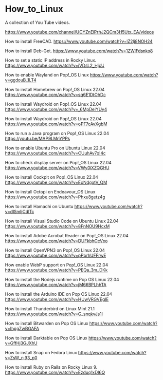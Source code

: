 # How_to_Linux
A collection of You Tube videos. 

https://www.youtube.com/channel/UCYZnEiPrhJ2QCm3H5Utx_EA/videos

How to install FreeCAD. 
https://www.youtube.com/watch?v=lZ2lj8NOH24

How to install Deb-Get.
https://www.youtube.com/watch?v=1ZWlFdsnko8

How to set a static IP address in Rocky Linux. 
https://www.youtube.com/watch?v=jVDsL2_HjcU

How to enable Wayland on Pop!_OS Linux 
https://www.youtube.com/watch?v=ggdouB_1LT4

How to install Homebrew on Pop!_OS Linux 22.04
https://www.youtube.com/watch?v=sq6E1DtOhDc

How to install Waydroid on Pop!_OS Linux 22.04
https://www.youtube.com/watch?v=_6MpDeIYUy4

How to install Waydroid on Pop!_OS Linux 22.04
https://www.youtube.com/watch?v=oPT7cAvXgbM

How to run a Java program on Pop!_OS Linux 22.04
https://youtu.be/MAP9LMnYPPs

How to enable Ubuntu Pro on Ubuntu Linux 22.04
https://www.youtube.com/watch?v=CUuhAv7oI4c

How to check display server on Pop!_OS Linux 22.04
https://www.youtube.com/watch?v=VWy0iXZQGHU

How to install Cockpit on Pop!_OS Linux 22.04
https://www.youtube.com/watch?v=EoNdgotV_QM

How to install Octopi on Endeavour_OS Linux
https://www.youtube.com/watch?v=Phxu8getz4g

How to install Hamachi on Ubuntu 
https://www.youtube.com/watch?v=dlSmIjCdlTc

How to install Visual Studio Code on Ubuntu Linux 22.04
https://www.youtube.com/watch?v=8FnNOU9HcxM

How to install Adobe Acrobat Reader on Pop!_OS Linux 22.04
https://www.youtube.com/watch?v=DUFkbhOcVxo

How to install OpenVPN3 on Pop!_OS Linux 22.04
https://www.youtube.com/watch?v=pPbrhUFFrwE

How enable WebP support on Pop!_OS Linux 22.04
https://www.youtube.com/watch?v=PEQa_3m_DKk

How to install the Nodejs runtime on Pop OS Linux 22.04
https://www.youtube.com/watch?v=jM66BPLhhTA

How to install the Arduino IDE on Pop OS Linux 22.04
https://www.youtube.com/watch?v=HUwVRGVEgIE

How to install Thunderbird on Linux Mint 21.1 
https://www.youtube.com/watch?v=G_snqkvJs1I

How to install Bitwarden on Pop OS Linux
https://www.youtube.com/watch?v=IhggZwBGAFA

How to install Darktable on Pop OS Linux
https://www.youtube.com/watch?v=GffHj3GJXhU

How to install Snap on Fedora Linux
https://www.youtube.com/watch?v=ZsW_r-93_p0

How to install Ruby on Rails on Rocky Linux 9.
https://www.youtube.com/watch?v=Ezduq1xDl6Q
